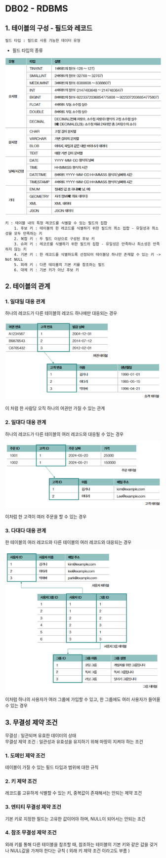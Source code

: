 # DB02 - RDBMS

## 1. 테이블의 구성 - 필드와 레코드

    필드 타입 : 필드로 사용 가능한 데이터 유형
- 필드 타입의 종류

<img src="./imgs/db02-01.png">

    키 : 테이블 내의 특정 레코드를 식별할 수 있는 필드의 집합
        1. 후보 키 : 테이블의 한 레코드를 식별하기 위한 필드의 최소 집합 - 유일성과 최소성을 모두 만족하는 키
        2. 복합 키 : 두 필드 이상으로 구성된 후보 키
        3. 슈퍼 키 : 레코르를 식별하기 위한 필드의 집합 - 유일성은 만족하나 최소성은 만족하지 않는 키
        4. 기본 키 : 한 레코드를 식별하도록 선정되어 테이블당 하나만 존재할 수 있는 키 -> Not NULL
        5. 외래 키 : 다른 테이블의 기본 키를 참조하는 필드
        6. 대체 키 : 기본 키가 아닌 후보 키

## 2. 테이블의 관계

### 1. 일대일 대응 관계
하나의 레코드가 다른 테이블의 레코드 하나에만 대응되는 경우

<img src="./imgs/db02-02.png">

이 처럼 한 사람당 오직 하나의 여권만 가질 수 있는 관계

### 2. 일대다 대응 관계
하나의 레코드가 다른 테이블의 여러 레코드와 대응될 수 있는 경우

<img src="./imgs/db02-03.png">

이처럼 한 고객이 여러 주문을 할 수 있는 경우

### 3. 다대다 대응 관계
한 테이블의 여러 레코드와 다른 테이블의 여러 레코드와 대응되는 경우

<img src="./imgs/db02-04.png">

이처럼 하나의 사용자가 여러 그룹에 가입할 수 있고, 한 그룹에도 여러 사용자가 들어올 수 있는 경우

## 3. 무결성 제약 조건
무결성 : 일관되며 유효한 데이터의 상태
<br/>
무결성 제약 조건 : 일관성과 유효성을 유지하기 위해 마땅히 지켜야 하는 조건

### 1. 도메인 제약 조건
테이블이 가질 수 있는 필드 타입과 범위에 대한 규칙

### 2. 키 제약 조건
레코드를 고유하게 식별할 수 있는 키, 중복값이 존재해서는 안되는 제약 조건

### 3. 엔티티 무결성 제약 조건
기본 키로 지정한 필드는 고유한 값이어야 하며, NULL이 되어서는 안되는 조건

### 4. 참조 무결성 제약 조건
외래 키를 통해 다른 테이블을 참조할 때, 참조하는 테이블의 기본 키와 같은 값을 갖거나 NULL값을 가져야 한다는 규칙 ( 외래 키 제약 조건 이라고도 부름 )
